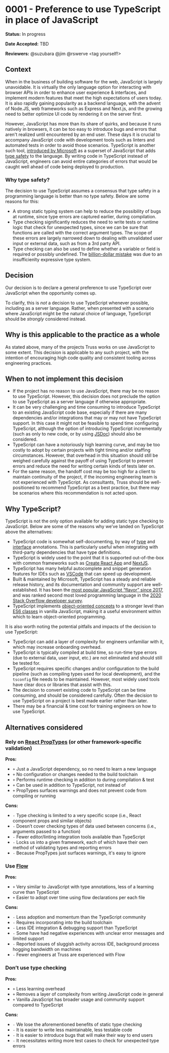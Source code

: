 # 0001 - Preference to use TypeScript in place of JavaScript

**Status:** In progress

**Date Accepted:** TBD

**Reviewers:** @suzubara @jim @rswerve <tag yourself!>

## Context

When in the business of building software for the web, JavaScript is largely unavoidable. It is virtually the only language option for interacting with browser APIs in order to enhance user experience & interfaces, and implement modern features that meet the high expectations of users today. It is also rapidly gaining popularity as a backend language, with the advent of Node.JS, web frameworks such as Express and Next.js, and the growing need to better optimize UI code by rendering it on the server first.

However, JavaScript has more than its share of quirks, and because it runs natively in browsers, it can be too easy to introduce bugs and errors that aren't realized until encountered by an end user. These days it is crucial to accompany JavaScript code with development tools such as linters and automated tests in order to avoid those scenarios. TypeScript is another such tool, [introduced by Microsoft](https://www.typescriptlang.org/why-create-typescript) as a superset of JavaScript that adds [type safety](https://en.wikipedia.org/wiki/Type_safety) to the language. By writing code in TypeScript instead of JavaScript, engineers can avoid entire categories of errors that would be caught well ahead of code being deployed to production.

### Why type safety?

The decision to use TypeScript assumes a consensus that type safety in a programming language is better than no type safety. Below are some reasons for this:

- A strong static typing system can help to reduce the possibility of bugs at runtime, since type errors are captured earlier, during compilation.
- Type checking significantly reduces the need to write tests or runtime logic that check for unexpected types, since we can be sure that functions are called with the correct argument types. The scope of these errors are largely narrowed down to dealing with unvalidated user input or external data, such as from a 3rd party API.
- Type checking can also be used to define whether a variable or field is required or possibly undefined. The [billion-dollar mistake](https://en.wikipedia.org/wiki/Tony_Hoare#Apologies_and_retractions) was due to an insufficienlty expressive type system.

## Decision

Our decision is to declare a general preference to use TypeScript over JavaScript when the opportunity comes up.

To clarify, this is _not_ a decision to use TypeScript whenever possible, including as a server language. Rather, when presented with a scenario where JavaScript might be the natural choice of language, TypeScript should be _strongly_ considered instead.

## Why is this applicable to the practice as a whole

As stated above, many of the projects Truss works on use JavaScript to some extent. This decision is applicable to any such project, with the intention of encouraging high code quality and consistent tooling across engineering practices.

## When to not implement this decision

- If the project has no reason to use JavaScript, there may be no reason to use TypeScript. However, this decision does not preclude the option to use TypeScript as a server language if otherwise appropriate.
- It can be very challenging and time consuming to introduce TypeScript to an existing JavaScript code base, especially if there are many dependencies and/or integrations that may or may not have TypeScript support. In this case it might not be feasible to spend time configuring TypeScript, although the option of introducing TypeScript incrementally (such as only to new code, or by using [JSDoc](https://www.typescriptlang.org/play#example/jsdoc-support)) should also be considered.
- TypeScript can have a notoriously high learning curve, and may be too costly to adopt by certain projects with tight timing and/or staffing circumstances. However, that overhead in this situation should still be weighed carefully against the payoff of using TypeScript to prevent errors and reduce the need for writing certain kinds of tests later on.
- For the same reason, the handoff cost may be too high for a client to maintain continuity of the project, if the incoming engineering team is not experienced with TypeScript. As consultants, Truss should be well-positioned to recommend TypeScript as a best practice, but there may be scenarios where this recommendation is not acted upon.

## Why TypeScript?

TypeScript is not the only option available for adding static type checking to JavaScript. Below are some of the reasons why we’ve landed on TypeScript above the alternatives:

- TypeScript code is somewhat self-documenting, by way of [type](https://www.typescriptlang.org/docs/handbook/basic-types.html) and [interface](https://www.typescriptlang.org/docs/handbook/interfaces.html) annotations. This is particularly useful when integrating with third-party dependencies that have type definitions.
- TypeScript is widely used to the point that it is supported out-of-the-box with common frameworks such as [Create React App](https://create-react-app.dev/docs/adding-typescript/) and [NextJS](https://nextjs.org/docs/basic-features/typescript).
- TypeScript has many helpful autocomplete and snippet generation features for IDEs such as [VSCode](https://code.visualstudio.com/Docs/languages/typescript) that can speed up development.
- Built & maintained by Microsoft, TypeScript has a steady and reliable release history, and its documentation and community support are well-established. It has been the [most popular JavaScript “flavor” since 2017](https://2020.stateofjs.com/en-US/technologies/javascript-flavors/), and was ranked second most loved programming language in the [2020 Stack Overflow developer survey](https://insights.stackoverflow.com/survey/2020#most-loved-dreaded-and-wanted).
- TypeScript implements [object-oriented concepts](https://levelup.gitconnected.com/typescript-object-oriented-concepts-in-a-nutshell-cb2fdeeffe6e) to a stronger level than [ES6 classes](https://www.sitepoint.com/object-oriented-javascript-deep-dive-es6-classes/) in vanilla JavaScript, making it a useful environment within which to learn object-oriented programming.

It is also worth noting the potential pitfalls and impacts of the decision to use TypeScript:

- TypeScript can add a layer of complexity for engineers unfamiliar with it, which may increase onboarding overhead.
- TypeScript is typically compiled at build time, so run-time type errors (due to external data, user input, etc.) are not eliminated and should still be tested for.
- TypeScript requires specific changes and/or configuration to the build pipeline (such as compiling types used for local development), and the `tsconfig` file needs to be maintained. However, most widely used tools have clear docs or libraries that assist with this.
- The decision to convert existing code to TypeScript can be time consuming, and should be considered carefully. Often the decision to use TypeScript on a project is best made earlier rather than later.
- There may be a financial & time cost for training engineers on how to use TypeScript.

## Alternatives considered

### Rely on [React PropTypes](https://github.com/facebook/prop-types) (or other framework-specific validation)

**Pros:**

- `+` Just a JavaScript dependency, so no need to learn a new language
- `+` No configuration or changes needed to the build toolchain
- `+` Performs runtime checking in addition to during compilation & test
- `+` Can be used in addition to TypeScript, not instead of
- `+` PropTypes surfaces warnings and does not prevent code from compiling or running

**Cons:**

- `-` Type checking is limited to a very specific scope (i.e., React component props and similar objects)
- `-` Doesn’t cover checking types of data used between concerns (i.e., arguments passed to a function)
- `-` Fewer editor/linting integration tools available than TypeScript
- `-` Locks us into a given framework, each of which have their own method of validating types and reporting errors
- `-` Because PropTypes just surfaces warnings, it's easy to ignore

### Use [Flow](https://flow.org/en/)

**Pros:**

- `+` Very similar to JavaScript with type annotations, less of a learning curve than TypeScript
- `+` Easier to adopt over time using flow declarations per each file

**Cons:**

- `-` Less adoption and momentum than the TypeScript community
- `-` Requires incorporating into the build toolchain
- `-` Less IDE integration & debugging support than TypeScript
- `-` Some have had negative experiences with unclear error messages and limited support
- `-` Reported issues of sluggish activity across IDE, background process hogging bandwidth on machines
- `-` Fewer engineers at Truss are experienced with Flow

### Don’t use type checking

**Pros:**

- `+` Less learning overhead
- `+` Removes a layer of complexity from writing JavaScript code in general
- `+` Vanilla JavaScript has broader usage and community support compared to TypeScript

**Cons:**

- `-` We lose the aforementioned benefits of static type checking
- `-` It is easier to write less maintainable, less testable code
- `-` It is easier to introduce bugs that will make their way to end users
- `-` It necessitates writing more test cases to check for unexpected type errors
